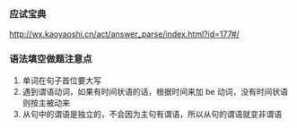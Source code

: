 ### 应试宝典

http://wx.kaoyaoshi.cn/act/answer_parse/index.html?id=177#/

### 语法填空做题注意点

1. 单词在句子首位要大写
2. 遇到谓语动词，如果有时间状语的话，根据时间来加 be 动词，没有时间状语则按主被动来
3. 从句中的谓语是独立的，不会因为主句有谓语，所以从句的谓语就变非谓语
